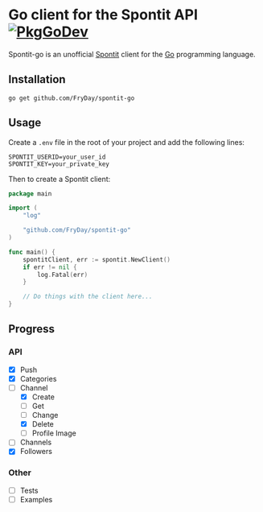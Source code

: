 # Go client for the Spontit API [![PkgGoDev](https://pkg.go.dev/badge/github.com/FryDay/spontit-go)](https://pkg.go.dev/github.com/FryDay/spontit-go)

Spontit-go is an unofficial [Spontit](https://spontit.com/) client for the [Go](http://www.golang.org/) programming language.

## Installation
`go get github.com/FryDay/spontit-go`

## Usage
Create a `.env` file in the root of your project and add the following lines:
```shell
SPONTIT_USERID=your_user_id
SPONTIT_KEY=your_private_key
```

Then to create a Spontit client:
```go
package main

import (
	"log"

	"github.com/FryDay/spontit-go"
)

func main() {
	spontitClient, err := spontit.NewClient()
	if err != nil {
		log.Fatal(err)
    }

    // Do things with the client here...
}
```

## Progress

### API

- [x] Push
- [x] Categories
- [ ] Channel
  - [x] Create
  - [ ] Get
  - [ ] Change
  - [x] Delete
  - [ ] Profile Image
- [ ] Channels
- [x] Followers

### Other

- [ ] Tests
- [ ] Examples
